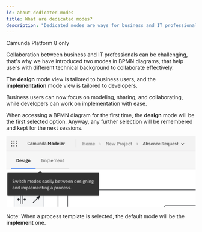 ```yaml
---
id: about-dedicated-modes
title: What are dedicated modes?
description: "Dedicated modes are ways for business and IT professionals to collaborate effectively"
---
```


<span class="badge badge--cloud">Camunda Platform 8 only</span>

Collaboration between business and IT professionals can be challenging, that's why we have introduced two modes in BPMN diagrams, that help users with different technical background to collaborate effectively.

The **design** mode view is tailored to business users, and the **implementation** mode view is tailored to developers.

Business users can now focus on modeling, sharing, and collaborating, while developers can work on implementation with ease.

When accessing a BPMN diagram for the first time, the **design** mode will be the first selected option. Anyway, any further selection will be remembered and kept for the next sessions.

![modes tab navigation](img/mode-tab-navigation.png)

Note: When a process template is selected, the default mode will be the **implement** one.
